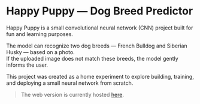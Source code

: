 # Happy Puppy — Dog Breed Predictor

Happy Puppy is a small convolutional neural network (CNN) project built for fun and learning purposes.

The model can recognize two dog breeds — French Bulldog and Siberian Husky — based on a photo.  
If the uploaded image does not match these breeds, the model gently informs the user.

This project was created as a home experiment to explore building, training, and deploying a small neural network from scratch.

> The web version is currently hosted [here](https://puppy-lienadreams.pythonanywhere.com/).

